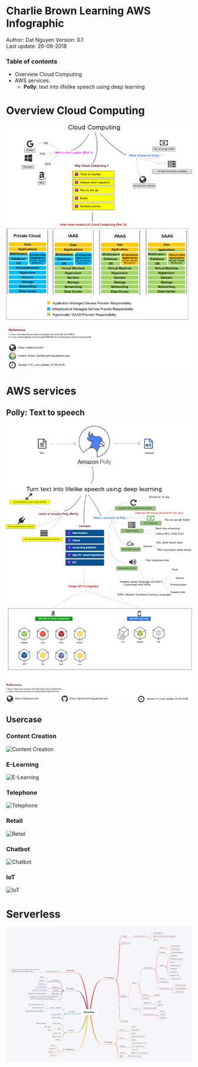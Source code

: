 # Charlie Brown Learning AWS Infographic  
Author: Dat Nguyen
Version: 0.1  
Last update: 26-08-2018  

### Table of contents
 * Overview Cloud Computing
 * AWS services:
     - **Polly**: text into lifelike speech using deep learning

# Overview Cloud Computing
![1. Overview Cloud Computing](./books/1.overview_cloud_computing.png)
  
  
  
  
# AWS services
## Polly: Text to speech
![2. Polly text to speech](./books/AWS_Services_Polly.png)

## Usercase

### Content Creation
![Content Creation](https://datsama.com/assets/images/posts/2018/polly-usercase/1.PollyCreation.png)
  
### E-Learning
![E-Learning](https://datsama.com/assets/images/posts/2018/polly-usercase/2.PollyElearning.png)
  
### Telephone
![Telephone](https://datsama.com/assets/images/posts/2018/polly-usercase/3.PollyTelephony.png)
  
### Retail
![Retail](https://datsama.com/assets/images/posts/2018/polly-usercase/4.PollyRetail.jpg)
  
### Chatbot
![Chatbot](https://datsama.com/assets/images/posts/2018/polly-usercase/5.PollyApplicationChatBot.png)
  
### IoT
![IoT](https://datsama.com/assets/images/posts/2018/polly-usercase/6.PollyIoT.png)


# Serverless
![Serverless](./books/Serverless.png)
